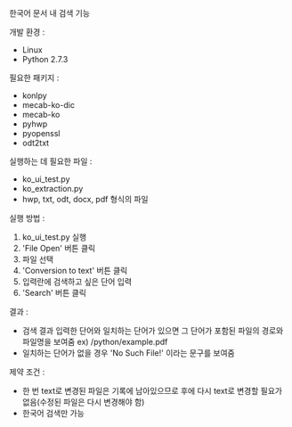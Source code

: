 
한국어 문서 내 검색 기능

개발 환경 :
 - Linux
 - Python 2.7.3
 
필요한 패키지 :
 - konlpy
 - mecab-ko-dic
 - mecab-ko
 - pyhwp
 - pyopenssl
 - odt2txt
 
실행하는 데 필요한 파일 :
 - ko_ui_test.py
 - ko_extraction.py
 - hwp, txt, odt, docx, pdf 형식의 파일
 
실행 방법 :
 1. ko_ui_test.py 실행
 2. 'File Open' 버튼 클릭
 3. 파일 선택
 4. 'Conversion to text' 버튼 클릭
 5. 입력란에 검색하고 싶은 단어 입력
 6. 'Search' 버튼 클릭

결과 : 
  - 검색 결과 입력한 단어와 일치하는 단어가 있으면 그 단어가 포함된 파일의 경로와 파일명을 보여줌 
  ex) /python/example.pdf
  - 일치하는 단어가 없을 경우 'No Such File!' 이라는 문구를 보여줌

제약 조건 :
 * 한 번 text로 변경된 파일은 기록에 남아있으므로 후에 다시 text로 변경할 필요가 없음(수정된 파일은 다시 변경해야 함)
 * 한국어 검색만 가능
